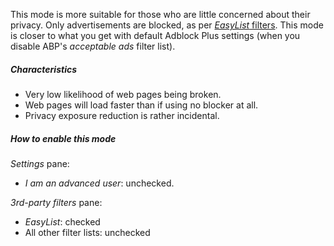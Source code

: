 This mode is more suitable for those who are little concerned about their privacy. Only advertisements are blocked, as per [_EasyList_ filters](https://easylist.adblockplus.org/en/). This mode is closer to what you get with default Adblock Plus settings (when you disable ABP's _acceptable ads_ filter list).

##### Characteristics

- Very low likelihood of web pages being broken.
- Web pages will load faster than if using no blocker at all.
- Privacy exposure reduction is rather incidental.

##### How to enable this mode

_Settings_ pane:
- _I am an advanced user_: unchecked.

_3rd-party filters_ pane:
- _EasyList_: checked
- All other filter lists: unchecked